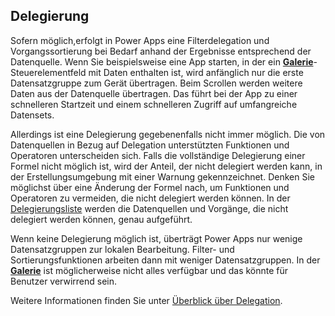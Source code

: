 ## <a name="delegation"></a>Delegierung
Sofern möglich,erfolgt in Power Apps eine Filterdelegation und Vorgangssortierung bei Bedarf anhand der Ergebnisse entsprechend der Datenquelle. Wenn Sie beispielsweise eine App starten, in der ein **[Galerie](../maker/canvas-apps/controls/control-gallery.md)**-Steuerelementfeld mit Daten enthalten ist, wird anfänglich nur die erste Datensatzgruppe zum Gerät übertragen. Beim Scrollen werden weitere Daten aus der Datenquelle übertragen. Das führt bei der App zu einer schnelleren Startzeit und einem schnelleren Zugriff auf umfangreiche Datensets.

Allerdings ist eine Delegierung gegebenenfalls nicht immer möglich. Die von Datenquellen in Bezug auf Delegation unterstützten Funktionen und Operatoren unterscheiden sich. Falls die vollständige Delegierung einer Formel nicht möglich ist, wird der Anteil, der nicht delegiert werden kann, in der Erstellungsumgebung mit einer Warnung gekennzeichnet. Denken Sie möglichst über eine Änderung der Formel nach, um Funktionen und Operatoren zu vermeiden, die nicht delegiert werden können.  In der [Delegierungsliste](../maker/canvas-apps/delegation-list.md) werden die Datenquellen und Vorgänge, die nicht delegiert werden können, genau aufgeführt.

Wenn keine Delegierung möglich ist, überträgt Power Apps nur wenige Datensatzgruppen zur lokalen Bearbeitung. Filter- und Sortierungsfunktionen arbeiten dann mit weniger Datensatzgruppen. In der **[Galerie](../maker/canvas-apps/controls/control-gallery.md)** ist möglicherweise nicht alles verfügbar und das könnte für Benutzer verwirrend sein. 

Weitere Informationen finden Sie unter [Überblick über Delegation](../maker/canvas-apps/delegation-overview.md).

